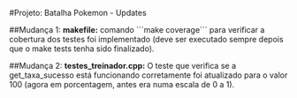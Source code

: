 #Projeto: Batalha Pokemon - Updates

##Mudança 1:
  **makefile:** comando ´´´make coverage´´´ para verificar a cobertura dos testes foi implementado (deve ser executado sempre depois que o make tests tenha sido finalizado).

##Mudança 2:
  **testes_treinador.cpp:** O teste que verifica se a get_taxa_sucesso está funcionando corretamente foi atualizado para o valor 100 (agora em porcentagem, antes era numa escala de 0 a 1).
